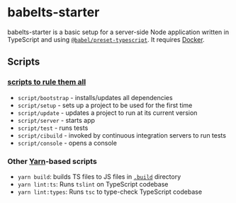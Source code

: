 # babelts-starter

babelts-starter is a basic setup for a server-side Node application written
in TypeScript and using [`@babel/preset-typescript`]. It requires [Docker].

## Scripts

### [scripts to rule them all]

- `script/bootstrap` - installs/updates all dependencies
- `script/setup` - sets up a project to be used for the first time
- `script/update` - updates a project to run at its current version
- `script/server` - starts app
- `script/test` - runs tests
- `script/cibuild` - invoked by continuous integration servers to run tests
- `script/console` - opens a console

### Other [Yarn]-based scripts

- `yarn build`: builds TS files to JS files in [`.build`](/build) directory
- `yarn lint:ts`: Runs `tslint` on TypeScript codebase
- `yarn lint:types`: Runs `tsc` to type-check TypeScript codebase

[`@babel/preset-typescript`]: https://babeljs.io/docs/en/babel-preset-typescript
[Docker]: https://www.docker.com
[scripts to rule them all]: https://githubengineering.com/scripts-to-rule-them-all/
[Yarn]: https://yarnpkg.com

